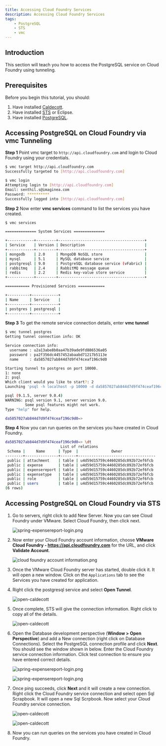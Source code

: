 ```yaml
---
title: Accessing Cloud Foundry Services
description: Accessing Cloud Foundry Services
tags:
    - PostgreSQL
    - STS
    - vmc
---
```


## Introduction
This section will teach you how to access the PostgreSQL service on Cloud Foundry using tunneling.

## Prerequisites
Before you begin this tutorial, you should:

1. Have installed [Caldecott](/tools/vmc/caldecott.html).
2. Have installed [STS](http://www.springsource.org/spring-tool-suite-download) or Eclipse.
3. Have installed [PostgreSQL](http://www.postgresql.org/download/).

## Accessing PostgreSQL on Cloud Foundry via vmc Tunneling

**Step 1**  Point vmc target to `http://api.cloudfoundry.com` and login to Cloud Foundry using your credentials.

```bash
$ vmc target http://api.cloudfoundry.com
Successfully targeted to [http://api.cloudfoundry.com]

$ vmc login
Attempting login to [http://api.cloudfoundry.com]
Email: senthil.s@imaginea.com
Password: **********
Successfully logged into [http://api.cloudfoundry.com]
```

**Step 2** Now enter **vmc services** command to list the services you have created.

```bash
$ vmc services

============== System Services ==============

+------------+---------+---------------------------------------+
| Service    | Version | Description                           |
+------------+---------+---------------------------------------+
| mongodb    | 2.0     | MongoDB NoSQL store                   |
| mysql      | 5.1     | MySQL database service                |
| postgresql | 9.0     | PostgreSQL database service (vFabric) |
| rabbitmq   | 2.4     | RabbitMQ message queue                |
| redis      | 2.2     | Redis key-value store service         |
+------------+---------+---------------------------------------+

=========== Provisioned Services ============

+----------+------------+
| Name     | Service    |
+----------+------------+
| postgres | postgresql |
+----------+------------+

```

**Step 3** To get the remote service connection details, enter **vmc tunnel <data service name>**

```bash
$ vmc tunnel postgres
Getting tunnel connection info: OK

Service connection info:
  username : u2a13abe8b0aa47b39ade9fd886536a05
  password : pa2f356dc4457452abaabd71217b5113e
  name     : da5857027ab844d7d9f474ceaf196c9d0

Starting tunnel to postgres on port 10000.
1: none
2: psql
Which client would you like to start?: 2
Launching 'psql -h localhost -p 10000 -d da5857027ab844d7d9f474ceaf196c9d0 -U u2a13abe8b0aa47b39ade9fd886536a05 -w'

psql (9.1.5, server 9.0.4)
WARNING: psql version 9.1, server version 9.0.
         Some psql features might not work.
Type "help" for help.

da5857027ab844d7d9f474ceaf196c9d0=>

```

**Step 4** Now you can run queries on the services you have created in Cloud Foundry.

```bash
da5857027ab844d7d9f474ceaf196c9d0=> \dt
                         List of relations
 Schema |     Name      | Type  |               Owner
--------+---------------+-------+-----------------------------------
 public | attachment    | table | u4d59d15759c4460285dc892b72ef6fcb
 public | expense       | table | u4d59d15759c4460285dc892b72ef6fcb
 public | expensereport | table | u4d59d15759c4460285dc892b72ef6fcb
 public | expensetype   | table | u4d59d15759c4460285dc892b72ef6fcb
 public | role          | table | u4d59d15759c4460285dc892b72ef6fcb
 public | users         | table | u4d59d15759c4460285dc892b72ef6fcb
(6 rows)
```

## Accessing PostgreSQL on Cloud Foundry via STS

1. Go to servers, right click to add New Server. Now you can see Cloud Foundry under VMware. Select Cloud Foundry, then click next.

    ![spring-expensereport-login.png](/images/spring_tutorial/cloud_foundry.png)

2. Now enter your Cloud Foundry account information,  choose **VMware Cloud Foundry - https://api.cloudfoundry.com** for the URL, and click **Validate Account**.

    ![cloud foundry account information.png](/images/spring_tutorial/cloud_foundry_account.png)

3. Once the VMware Cloud Foundry server has started, double click it. It will open a new window. Click on the `Applications` tab to see the Services you have created for application.

4. Right click the postgresql service and select **Open Tunnel**.

    ![open-caldecott](/images/spring_tutorial/open_tunnel.png)

5. Once complete, STS will give the connection information. Right click to copy all of the details.

    ![open-caldecott](/images/spring_tutorial/caldecott_info.png)

6. Open the Database development perspective (**Window > Open Perspective**) and add a New connection (right click on Database Connections). Select the PostgreSQL connection profile and click **Next**. You should see the window shown in below. Enter the Cloud Foundry service connection information. Click test connection to ensure you have entered correct details.

    ![spring-expensereport-login.png](/images/spring_tutorial/open_service_in_local.png)

    ![spring-expensereport-login.png](/images/spring_tutorial/enter_cloud_foundry_service_auth_details.png)

7. Once ping succeeds, click **Next** and it will create a new connection. Right click the Cloud Foundry service connection and select open Sql Scrapbook. It will open a new Sql Scrpbook. Now select your Cloud Foundry service connection.

    ![open-caldecott](/images/spring_tutorial/ping_succeed.png)

    ![open-caldecott](/images/spring_tutorial/sql-scrapbook.png)

8. Now you can run queries on the services you have created in Cloud Foundry.
